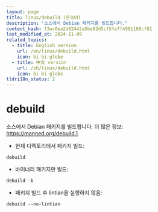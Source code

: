 ```yaml
---
layout: page
title: linux/debuild (한국어)
description: "소스에서 Debian 패키지를 빌드합니다."
content_hash: f3ac0ea2d82442a5be92d5cf5fe7f4981188cf81
last_modified_at: 2024-11-09
related_topics:
  - title: English version
    url: /en/linux/debuild.html
    icon: bi bi-globe
  - title: 中文 version
    url: /zh/linux/debuild.html
    icon: bi bi-globe
tldri18n_status: 2
---
```

# debuild

소스에서 Debian 패키지를 빌드합니다.
더 많은 정보: <https://manned.org/debuild.1>.

- 현재 디렉토리에서 패키지 빌드:

`debuild`

- 바이너리 패키지만 빌드:

`debuild -b`

- 패키지 빌드 후 lintian을 실행하지 않음:

`debuild --no-lintian`
